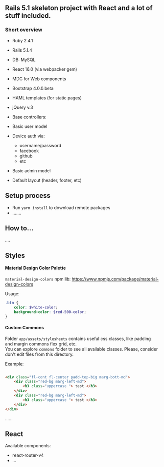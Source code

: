 ## Rails 5.1 skeleton project with React and a lot of stuff included.


### Short overview

- Ruby 2.4.1
- Rails 5.1.4
- DB: MySQL
  
   
- React 16.0 (via webpacker gem)
- MDC for Web components 
- Bootstrap 4.0.0.beta 
- HAML templates (for static pages)
- jQuery v.3


  
- Base controllers:


- Basic user model
- Device auth via:
    - username/password
    - facebook
    - github
    - etc
    
    
- Basic admin model



- Default layout (header, footer, etc)


## Setup process

- Run `yarn install` to download remote packages
- .......


## How to...

....


## Styles

#### Material Design Color Palette

`material-design-colors` npm lib: https://www.npmjs.com/package/material-design-colors
 
 Usage:
 
 ```scss
 .btn {
     color: $white-color;
     background-color: $red-500-color;
 }
```

#### Custom Commons

Folder `app/assets/stylesheets` contains useful css classes, like padding and margin commons
flex grid, etc.  
You can explore `commons` folder to see all available classes. Please, consider don't edit
files from this directory. 


Example:

```html

<div class="fl-cont fl-center padd-top-big marg-bott-md">
    <div class="red-bg marg-left-md">
        <h3 class="uppercase "> test </h3>
    </div>
    <div class="red-bg marg-left-md">
        <h3 class="uppercase "> test </h3>
    </div>
</div>

```

......


## React

Available components:

- react-router-v4
- ...
